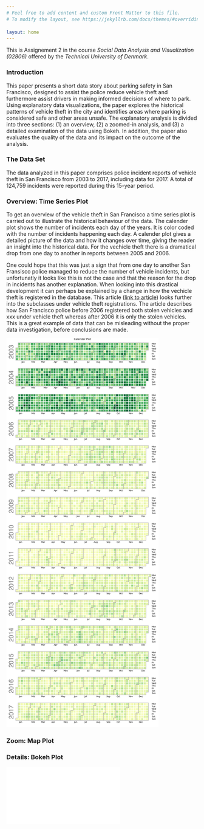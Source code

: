 ```yaml
---
# Feel free to add content and custom Front Matter to this file.
# To modify the layout, see https://jekyllrb.com/docs/themes/#overriding-theme-defaults

layout: home
---
```


This is Assignement 2 in the course *Social Data Analysis and Visualization (02806)* offered by the *Technical University of Denmark*.

### Introduction 

This paper presents a short data story about parking safety in San Francisco, designed to assist the police reduce vehicle theft and furthermore assist drivers in making informed decisions of where to park. Using explanatory data visualizations, the paper explores the historical patterns of vehicle theft in the city and identifies areas where parking is considered safe and other areas unsafe. The explanatory analysis is divided into three sections: (1) an overview, (2) a zoomed-in analysis, and (3) a detailed examination of the data using Bokeh. In addition, the paper also evaluates the quality of the data and its impact on the outcome of the analysis.



### The Data Set

The data analyzed in this paper comprises police incident reports of vehicle theft in San Francisco from 2003 to 2017, including data for 2017. A total of 124,759 incidents were reported during this 15-year period.




### Overview: Time Series Plot
To get an overview of the vehicle theft in San Francisco a time series plot is carried out to illustrate the historical behaviour of the data. The calender plot shows the number of incidents each day of the years. It is color coded with the number of incidents happening each day. A calender plot gives a detailed picture of the data and how it changes over time, giving the reader an insight into the historical data. For the vechicle theft there is a dramatical drop from one day to another in reports between 2005 and 2006. 

One could hope that this was just a sign that from one day to another San Fransisco police managed to reduce the number of vehicle incidents, but unfortunatly it looks like this is not the case and that the reason for the drop in incidents has another explanation. When looking into this drastical development it can perhaps be explained by a change in how the vechicle theft is registered in the database. This article ([link to article](https://www.kaggle.com/code/eyecjay/vehicle-thefts-or-jerry-rice-jubilation/report)) looks further into the subclasses under vehicle theft registrations. The article describes how San Francisco police before 2006 registered both stolen vehicles and xxx under vehicle theft whereas after 2006 it is only the stolen vehicles. This is a great example of data that can be misleading without the proper data investigation, before conclusions are made.  

 ![calplot](calplot.png)

### Zoom: Map Plot


### Details: Bokeh Plot



![bokeh](./jonatan_bokeh/assignment2_bokeh_output.html)

